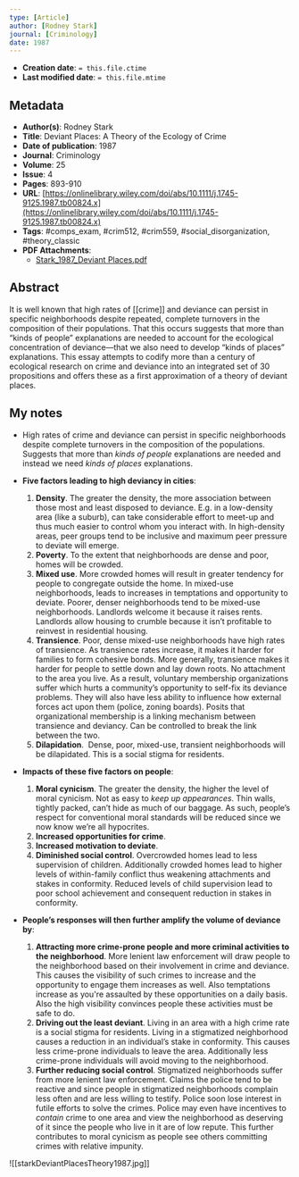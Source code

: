 ```yaml
---
type: [Article]
author: [Rodney Stark]
journal: [Criminology]
date: 1987
---
```


* **Creation date**: `= this.file.ctime`
* **Last modified date**: `= this.file.mtime`

## Metadata

* **Author(s)**: Rodney Stark
* **Title**: Deviant Places: A Theory of the Ecology of Crime
* **Date of publication**: 1987
* **Journal**: Criminology
* **Volume**: 25
* **Issue**: 4
* **Pages**: 893-910
* **URL**: [https://onlinelibrary.wiley.com/doi/abs/10.1111/j.1745-9125.1987.tb00824.x](https://onlinelibrary.wiley.com/doi/abs/10.1111/j.1745-9125.1987.tb00824.x)
* **Tags**: #comps_exam, #crim512, #crim559, #social_disorganization, #theory_classic
* **PDF Attachments**:
  * [Stark_1987_Deviant Places.pdf](zotero://open-pdf/library/items/S89SEMDJ)

## Abstract

It is well known that high rates of [[crime]] and deviance can persist in specific neighborhoods despite repeated, complete turnovers in the composition of their populations. That this occurs suggests that more than “kinds of people” explanations are needed to account for the ecological concentration of deviance—that we also need to develop “kinds of places” explanations. This essay attempts to codify more than a century of ecological research on crime and deviance into an integrated set of 30 propositions and offers these as a first approximation of a theory of deviant places.

## My notes

* High rates of crime and deviance can persist in specific neighborhoods despite complete turnovers in the composition of the populations. Suggests that more than *kinds of people* explanations are needed and instead we need *kinds of places* explanations.

* **Five factors leading to high deviancy in cities**:
	1. **Density**. The greater the density, the more association between those most and least disposed to deviance. E.g. in a low-density area (like a suburb), can take considerable effort to meet-up and thus much easier to control whom you interact with. In high-density areas, peer groups tend to be inclusive and maximum peer pressure to deviate will emerge.
	2. **Poverty**. To the extent that neighborhoods are dense and poor, homes will be crowded.
	3. **Mixed use**. More crowded homes will result in greater tendency for people to congregate outside the home. In mixed-use neighborhoods, leads to increases in temptations and opportunity to deviate. Poorer, denser neighborhoods tend to be mixed-use neighborhoods. Landlords welcome it because it raises rents. Landlords allow housing to crumble because it isn’t profitable to reinvest in residential housing.
	4. **Transience**. Poor, dense mixed-use neighborhoods have high rates of transience. As transience rates increase, it makes it harder for families to form cohesive bonds. More generally, transience makes it harder for people to settle down and lay down roots. No attachment to the area you live. As a result, voluntary membership organizations suffer which hurts a community’s opportunity to self-fix its deviance problems. They will also have less ability to influence how external forces act upon them (police, zoning boards). Posits that organizational membership is a linking mechanism between transience and deviancy. Can be controlled to break the link between the two.
	5. **Dilapidation**.  Dense, poor, mixed-use, transient neighborhoods will be dilapidated. This is a social stigma for residents.

* **Impacts of these five factors on people**:
	1. **Moral cynicism**. The greater the density, the higher the level of moral cynicism. Not as easy to *keep up appearances*. Thin walls, tightly packed, can’t hide as much of our baggage. As such, people’s respect for conventional moral standards will be reduced since we now know we’re all hypocrites.
	2. **Increased opportunities for crime**.
	3. **Increased motivation to deviate**.
	4. **Diminished social control**. Overcrowded homes lead to less supervision of children. Additionally crowded homes lead to higher levels of within-family conflict thus weakening attachments and stakes in conformity. Reduced levels of child supervision lead to poor school achievement and consequent reduction in stakes in conformity.

* **People’s responses will then further amplify the volume of deviance by**:
	1. **Attracting more crime-prone people and more criminal activities to the neighborhood**. More lenient law enforcement will draw people to the neighborhood based on their involvement in crime and deviance. This causes the visibility of such crimes to increase and the opportunity to engage them increases as well. Also temptations increase as you're assaulted by these opportunities on a daily basis. Also the high visibility convinces people these activities must be safe to do.
	2. **Driving out the least deviant**. Living in an area with a high crime rate is a social stigma for residents. Living in a stigmatized neighborhood causes a reduction in an individual’s stake in conformity. This causes less crime-prone individuals to leave the area. Additionally less crime-prone individuals will avoid moving to the neighborhood.
	3. **Further reducing social control**. Stigmatized neighborhoods suffer from more lenient law enforcement. Claims the police tend to be reactive and since people in stigmatized neighborhoods complain less often and are less willing to testify. Police soon lose interest in futile efforts to solve the crimes. Police may even have incentives to *contain* crime to one area and view the neighborhood as deserving of it since the people who live in it are of low repute. This further contributes to moral cynicism as people see others committing crimes with relative impunity.

![[starkDeviantPlacesTheory1987.jpg]]